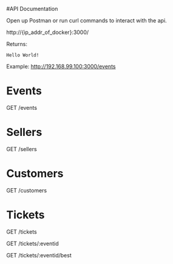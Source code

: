 #API Documentation

Open up Postman or run curl commands to interact with the api.

http://{ip_addr_of_docker}:3000/

Returns:
```
Hello World!
```

Example: http://192.168.99.100:3000/events


# Events
GET /events

# Sellers
GET /sellers

# Customers
GET /customers

# Tickets
GET /tickets

GET /tickets/:eventid

GET /tickets/:eventid/best
